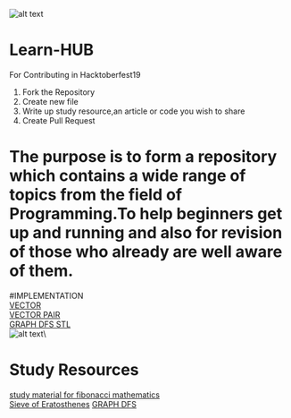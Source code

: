 ![alt text](https://hacktoberfest.digitalocean.com/assets/logo-hf19-header-8245176fe235ab5d942c7580778a914110fa06a23c3d55bf40e2d061809d8785.svg)
# Learn-HUB
For Contributing in Hacktoberfest19 
1) Fork the Repository 
2) Create new file 
3) Write up study resource,an article or code you wish to share 
4) Create Pull Request
# The purpose is to form a repository which contains a wide range of topics from the field of Programming.To help beginners get up and running  and also for revision of those who already are well aware of them.
#IMPLEMENTATION \
[VECTOR](https://github.com/shashank077/Learn-HUB/blob/master/VECTOR_basic.cpp)\
[VECTOR PAIR](https://github.com/shashank077/Learn-HUB/blob/master/Vector_Pair.cpp)\
[GRAPH DFS STL](https://github.com/shashank077/Learn-HUB/blob/master/DFS%40GRAPHS.cpp)\
![alt text](https://media.geeksforgeeks.org/wp-content/cdn-uploads/9-1-1.png)\
# Study Resources
[study material for fibonacci mathematics](http://www.maths.surrey.ac.uk/hosted-sites/R.Knott/Fibonacci/fibmaths.html)\
[Sieve of Eratosthenes](https://www.geeksforgeeks.org/sieve-of-eratosthenes/)
[GRAPH DFS](https://www.geeksforgeeks.org/graph-implementation-using-stl-for-competitive-programming-set-1-dfs-of-unweighted-and-undirected/)
